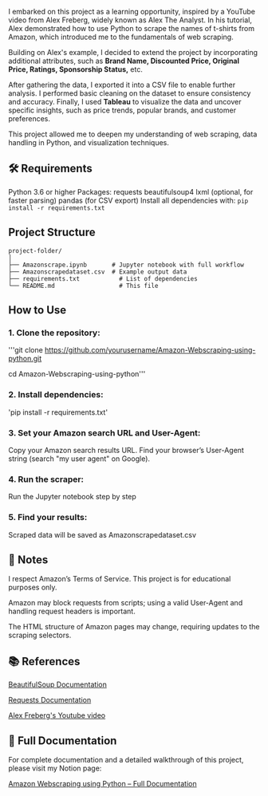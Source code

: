 I embarked on this project as a learning opportunity, inspired by a YouTube video from Alex Freberg, widely known as Alex The Analyst. In his tutorial, Alex demonstrated how to use Python to scrape the names of t-shirts from Amazon, which introduced me to the fundamentals of web scraping.

Building on Alex's example, I decided to extend the project by incorporating additional attributes, such as **Brand Name, Discounted Price, Original Price, Ratings, Sponsorship Status,** etc.

After gathering the data, I exported it into a CSV file to enable further analysis. I performed basic cleaning on the dataset to ensure consistency and accuracy. Finally, I used **Tableau** to visualize the data and uncover specific insights, such as price trends, popular brands, and customer preferences.

This project allowed me to deepen my understanding of web scraping, data handling in Python, and visualization techniques.

## **🛠️ Requirements**
Python 3.6 or higher
Packages:
requests
beautifulsoup4
lxml (optional, for faster parsing)
pandas (for CSV export)
Install all dependencies with:
`pip install -r requirements.txt`

## **Project Structure**
```
project-folder/
│
├── Amazonscrape.ipynb       # Jupyter notebook with full workflow
├── Amazonscrapedataset.csv  # Example output data
├── requirements.txt           # List of dependencies
└── README.md                  # This file
```

## **How to Use**

### 1. Clone the repository:

'''git clone https://github.com/yourusername/Amazon-Webscraping-using-python.git

cd Amazon-Webscraping-using-python'''

### 2. Install dependencies:
'pip install -r requirements.txt'

### 3. Set your Amazon search URL and User-Agent:

Copy your Amazon search results URL.
Find your browser’s User-Agent string (search "my user agent" on Google).

### 4. Run the scraper:

Run the Jupyter notebook step by step

### 5. Find your results:

Scraped data will be saved as Amazonscrapedataset.csv

## 📝 **Notes**

I respect Amazon’s Terms of Service. This project is for educational purposes only.

Amazon may block requests from scripts; using a valid User-Agent and handling request headers is important.

The HTML structure of Amazon pages may change, requiring updates to the scraping selectors.

## 📚 **References**

[BeautifulSoup Documentation](https://www.crummy.com/software/BeautifulSoup/bs4/doc/)

[Requests Documentation](https://requests.readthedocs.io/en/latest/)

[Alex Freberg's Youtube video](https://www.youtube.com/watch?v=HiOtQMcI5wg)

## 📄 Full Documentation

For complete documentation and a detailed walkthrough of this project, please visit my Notion page: 

[Amazon Webscraping using Python – Full Documentation](https://www.notion.so/Amazon-Webscraping-using-Python-169b0a834e2680799e41e882bfc0bd74)

